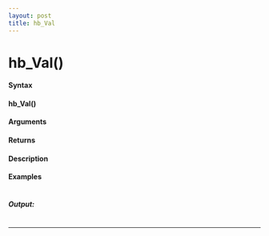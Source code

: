 ```yaml
---
layout: post
title: hb_Val
---
```


# hb_Val()


#### Syntax

#### hb_Val()

#### Arguments

#### Returns

#### Description

#### Examples

```

```

##### Output:

```

```

---